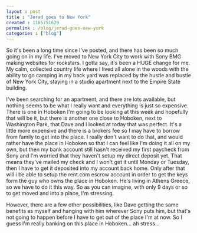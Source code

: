 ```yaml
---
layout : post
title : "Jerad goes to New York"
created : 1185751629
permalink : /blog/jerad-goes-new-york
categories : ["blog"]
---
```

So it's been a long time since I've posted, and there has been so much going on in my life. I've moved to New York City to work with Sony BMG making websites for rockstars. I gotta say, it's been a HUGE change for me. My calm, collected country life where I lived all alone in the woods with the ability to go camping in my back yard was replaced by the hustle and bustle of New York City, staying in a studio apartment next to the Empire State building.

I've been searching for an apartment, and there are lots available, but nothing seems to be what I really want and everything is just so expensive. There is one in Hoboken I'm going to be looking at this week and hopefully that will be it, but there is another one close to Hoboken, next to Washington Park, that Dave and I looked at today that was perfect. It's a little more expensive and there is a brokers fee so I may have to borrow from family to get into the place. I really don't want to do that, and would rather have the place in Hoboken so that I can feel like I'm doing it all on my own, but then my bank account still hasn't received my first paycheck from Sony and I'm worried that they haven't setup my direct deposit yet. That means they've mailed my check and I won't get it until Monday or Tuesday, then I have to get it deposited into my account back home. Only after that will i be able to setup the rent.com escrow account in order to get the keys form the guy who owns the place in Hoboken. He's living in Athens Greece, so we have to do it this way. So as you can imagine, with only 9 days or so to get moved and into a place, I'm stressing. 

However, there are a few other possibilities, like Dave getting the same benefits as myself and hanging with him wherever Sony puts him, but that's not going to happen before I have to get out of the place I'm at now. So I guess I'm really banking on this place in Hoboken... ah stress...